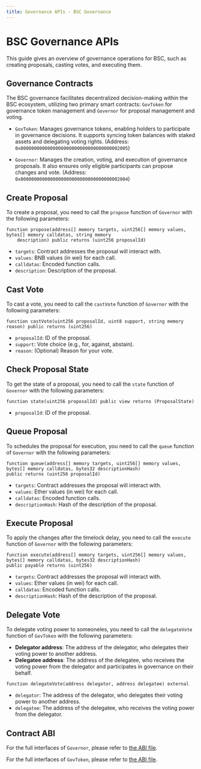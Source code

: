 ```yaml
---
title: Governance APIs - BSC Governance
---
```


# BSC Governance APIs

This guide gives an overview of governance operations for BSC, such as creating proposals, casting votes, and executing them.

## Governance Contracts

The BSC governance facilitates decentralized decision-making within the BSC ecosystem, utilizing two primary
smart contracts: `GovToken` for governance token management and `Governor` for proposal management and voting.

- `GovToken`: Manages governance tokens, enabling holders to participate in governance decisions. It supports syncing
  token balances with staked assets and delegating voting rights. (Address: `0x0000000000000000000000000000000000002005`)

- `Governor`: Manages the creation, voting, and execution of governance proposals. It also ensures only eligible
  participants can propose changes and vote. (Address: `0x0000000000000000000000000000000000002004`)

## Create Proposal

To create a proposal, you need to call the `propose` function of `Governor` with the following parameters:

```solidity
function propose(address[] memory targets, uint256[] memory values, bytes[] memory calldatas, string memory
    description) public returns (uint256 proposalId)
```

- `targets`: Contract addresses the proposal will interact with.
- `values`: BNB values (in wei) for each call.
- `calldatas`: Encoded function calls.
- `description`: Description of the proposal.

## Cast Vote

To cast a vote, you need to call the `castVote` function of `Governor` with the following parameters:

```solidity
function castVote(uint256 proposalId, uint8 support, string memory reason) public returns (uint256)
```

- `proposalId`: ID of the proposal.
- `support`: Vote choice (e.g., for, against, abstain).
- `reason`: (Optional) Reason for your vote.

## Check Proposal State

To get the state of a proposal, you need to call the `state` function of `Governor` with the following parameters:

```solidity
function state(uint256 proposalId) public view returns (ProposalState)
```

- `proposalId`: ID of the proposal.

## Queue Proposal

To schedules the proposal for execution, you need to call the `queue` function of `Governor` with the following
parameters:

```solidity
function queue(address[] memory targets, uint256[] memory values, bytes[] memory calldatas, bytes32 descriptionHash)
public returns (uint256 proposalId)
```

- `targets`: Contract addresses the proposal will interact with.
- `values`: Ether values (in wei) for each call.
- `calldatas`: Encoded function calls.
- `descriptionHash`: Hash of the description of the proposal.

## Execute Proposal

To apply the changes after the timelock delay, you need to call the `execute` function of `Governor` with the following
parameters:

```solidity
function execute(address[] memory targets, uint256[] memory values, bytes[] memory calldatas, bytes32 descriptionHash)
public payable returns (uint256)
```

- `targets`: Contract addresses the proposal will interact with.
- `values`: Ether values (in wei) for each call.
- `calldatas`: Encoded function calls.
- `descriptionHash`: Hash of the description of the proposal.

## Delegate Vote

To delegate voting power to someoneles, you need to call the `delegateVote` function of `GovToken` with the following
parameters:

- **Delegator address**: The address of the delegator, who delegates their voting power to another address.
- **Delegatee address**: The address of the delegatee, who receives the voting power from the delegator and
  participates in governance on their behalf.

```solidity
function delegateVote(address delegator, address delegatee) external
```

- `delegator`: The address of the delegator, who delegates their voting power to another address.
- `delegatee`: The address of the delegatee, who receives the voting power from the delegator.

## Contract ABI

For the full interfaces of `Governor`, please refer
to [the ABI file](https://github.com/bnb-chain/bsc-genesis-contract/blob/bc-fusion/abi/Governor.abi).

For the full interfaces of `GovToken`, please refer
to [the ABI file](https://github.com/bnb-chain/bsc-genesis-contract/blob/bc-fusion/abi/govtoken.abi).
